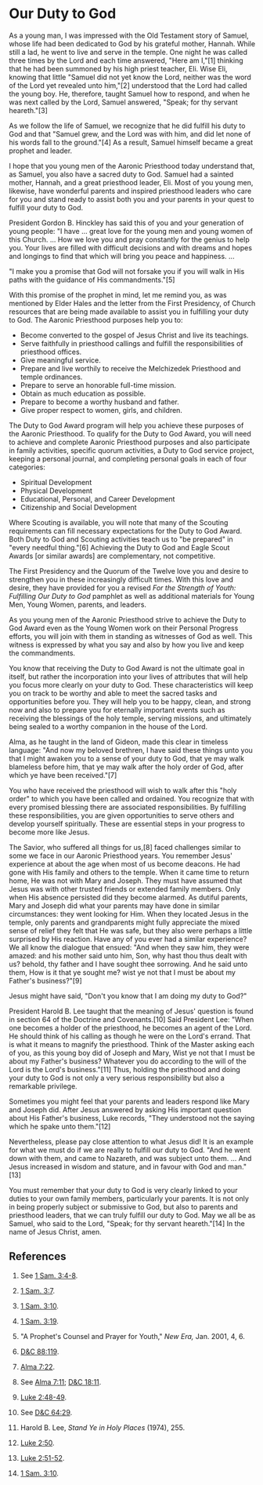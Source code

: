# Our Duty to God

As a young man, I was impressed with the Old Testament story of Samuel, whose
life had been dedicated to God by his grateful mother, Hannah. While still a
lad, he went to live and serve in the temple. One night he was called three
times by the Lord and each time answered, "Here am I,"[1] thinking that he had
been summoned by his high priest teacher, Eli. Wise Eli, knowing that little
"Samuel did not yet know the Lord, neither was the word of the Lord yet
revealed unto him,"[2] understood that the Lord had called the young boy. He,
therefore, taught Samuel how to respond, and when he was next called by the
Lord, Samuel answered, "Speak; for thy servant heareth."[3]

As we follow the life of Samuel, we recognize that he did fulfill his duty to
God and that "Samuel grew, and the Lord was with him, and did let none of his
words fall to the ground."[4] As a result, Samuel himself became a great
prophet and leader.

I hope that you young men of the Aaronic Priesthood today understand that, as
Samuel, you also have a sacred duty to God. Samuel had a sainted mother,
Hannah, and a great priesthood leader, Eli. Most of you young men, likewise,
have wonderful parents and inspired priesthood leaders who care for you and
stand ready to assist both you and your parents in your quest to fulfill your
duty to God.

President Gordon B. Hinckley has said this of you and your generation of young
people: "I have ... great love for the young men and young women of this Church.
... How we love you and pray constantly for the genius to help you. Your lives
are filled with difficult decisions and with dreams and hopes and longings to
find that which will bring you peace and happiness. ...

"I make you a promise that God will not forsake you if you will walk in His
paths with the guidance of His commandments."[5]

With this promise of the prophet in mind, let me remind you, as was mentioned
by Elder Hales and the letter from the First Presidency, of Church resources
that are being made available to assist you in fulfilling your duty to God.
The Aaronic Priesthood purposes help you to:

  * Become converted to the gospel of Jesus Christ and live its teachings. 
  * Serve faithfully in priesthood callings and fulfill the responsibilities of priesthood offices. 
  * Give meaningful service. 
  * Prepare and live worthily to receive the Melchizedek Priesthood and temple ordinances. 
  * Prepare to serve an honorable full-time mission. 
  * Obtain as much education as possible. 
  * Prepare to become a worthy husband and father. 
  * Give proper respect to women, girls, and children. 

The Duty to God Award program will help you achieve these purposes of the
Aaronic Priesthood. To qualify for the Duty to God Award, you will need to
achieve and complete Aaronic Priesthood purposes and also participate in
family activities, specific quorum activities, a Duty to God service project,
keeping a personal journal, and completing personal goals in each of four
categories:

  * Spiritual Development 
  * Physical Development 
  * Educational, Personal, and Career Development 
  * Citizenship and Social Development 

Where Scouting is available, you will note that many of the Scouting
requirements can fill necessary expectations for the Duty to God Award. Both
Duty to God and Scouting activities teach us to "be prepared" in "every
needful thing."[6] Achieving the Duty to God and Eagle Scout Awards [or
similar awards] are complementary, not competitive.

The First Presidency and the Quorum of the Twelve love you and desire to
strengthen you in these increasingly difficult times. With this love and
desire, they have provided for you a revised _For the Strength of Youth:
Fulfilling Our Duty to God_ pamphlet as well as additional materials for Young
Men, Young Women, parents, and leaders.

As you young men of the Aaronic Priesthood strive to achieve the Duty to God
Award even as the Young Women work on their Personal Progress efforts, you
will join with them in standing as witnesses of God as well. This witness is
expressed by what you say and also by how you live and keep the commandments.

You know that receiving the Duty to God Award is not the ultimate goal in
itself, but rather the incorporation into your lives of attributes that will
help you focus more clearly on your duty to God. These characteristics will
keep you on track to be worthy and able to meet the sacred tasks and
opportunities before you. They will help you to be happy, clean, and strong
now and also to prepare you for eternally important events such as receiving
the blessings of the holy temple, serving missions, and ultimately being
sealed to a worthy companion in the house of the Lord.

Alma, as he taught in the land of Gideon, made this clear in timeless
language: "And now my beloved brethren, I have said these things unto you that
I might awaken you to a sense of your duty to God, that ye may walk blameless
before him, that ye may walk after the holy order of God, after which ye have
been received."[7]

You who have received the priesthood will wish to walk after this "holy order"
to which you have been called and ordained. You recognize that with every
promised blessing there are associated responsibilities. By fulfilling these
responsibilities, you are given opportunities to serve others and develop
yourself spiritually. These are essential steps in your progress to become
more like Jesus.

The Savior, who suffered all things for us,[8] faced challenges similar to
some we face in our Aaronic Priesthood years. You remember Jesus' experience
at about the age when most of us become deacons. He had gone with His family
and others to the temple. When it came time to return home, He was not with
Mary and Joseph. They must have assumed that Jesus was with other trusted
friends or extended family members. Only when His absence persisted did they
become alarmed. As dutiful parents, Mary and Joseph did what your parents may
have done in similar circumstances: they went looking for Him. When they
located Jesus in the temple, only parents and grandparents might fully
appreciate the mixed sense of relief they felt that He was safe, but they also
were perhaps a little surprised by His reaction. Have any of you ever had a
similar experience? We all know the dialogue that ensued: "And when they saw
him, they were amazed: and his mother said unto him, Son, why hast thou thus
dealt with us? behold, thy father and I have sought thee sorrowing. And he
said unto them, How is it that ye sought me? wist ye not that I must be about
my Father's business?"[9]

Jesus might have said, "Don't you know that I am doing my duty to God?"

President Harold B. Lee taught that the meaning of Jesus' question is found in
section 64 of the Doctrine and Covenants.[10] Said President Lee: "When one
becomes a holder of the priesthood, he becomes an agent of the Lord. He should
think of his calling as though he were on the Lord's errand. That is what it
means to magnify the priesthood. Think of the Master asking each of you, as
this young boy did of Joseph and Mary, Wist ye not that I must be about my
Father's business? Whatever you do according to the will of the Lord is the
Lord's business."[11] Thus, holding the priesthood and doing your duty to God
is not only a very serious responsibility but also a remarkable privilege.

Sometimes you might feel that your parents and leaders respond like Mary and
Joseph did. After Jesus answered by asking His important question about His
Father's business, Luke records, "They understood not the saying which he
spake unto them."[12]

Nevertheless, please pay close attention to what Jesus did! It is an example
for what we must do if we are really to fulfill our duty to God. "And he went
down with them, and came to Nazareth, and was subject unto them. ... And Jesus
increased in wisdom and stature, and in favour with God and man."[13]

You must remember that your duty to God is very clearly linked to your duties
to your own family members, particularly your parents. It is not only in being
properly subject or submissive to God, but also to parents and priesthood
leaders, that we can truly fulfill our duty to God. May we all be as Samuel,
who said to the Lord, "Speak; for thy servant heareth."[14] In the name of
Jesus Christ, amen.

## References

  1. See [1 Sam. 3:4-8](https://www.lds.org/scriptures/ot/1-sam/3.4-8?lang=eng#3).

  2. [1 Sam. 3:7](https://www.lds.org/scriptures/ot/1-sam/3.7?lang=eng#6).

  3. [1 Sam. 3:10](https://www.lds.org/scriptures/ot/1-sam/3.10?lang=eng#9).

  4. [1 Sam. 3:19](https://www.lds.org/scriptures/ot/1-sam/3.19?lang=eng#18).

  5. "A Prophet's Counsel and Prayer for Youth," _New Era,_ Jan. 2001, 4, 6.

  6. [D&amp;C 88:119](https://www.lds.org/scriptures/dc-testament/dc/88.119?lang=eng#118).

  7. [Alma 7:22](https://www.lds.org/scriptures/bofm/alma/7.22?lang=eng#21).

  8. See [Alma 7:11](https://www.lds.org/scriptures/bofm/alma/7.11?lang=eng#10); [D&amp;C 18:11](https://www.lds.org/scriptures/dc-testament/dc/18.11?lang=eng#10).

  9. [Luke 2:48-49](https://www.lds.org/scriptures/nt/luke/2.48-49?lang=eng#47).

  10. See [D&amp;C 64:29](https://www.lds.org/scriptures/dc-testament/dc/64.29?lang=eng#28).

  11. Harold B. Lee, _Stand Ye in Holy Places_ (1974), 255.

  12. [Luke 2:50](https://www.lds.org/scriptures/nt/luke/2.50?lang=eng#49).

  13. [Luke 2:51-52](https://www.lds.org/scriptures/nt/luke/2.51-52?lang=eng#50).

  14. [1 Sam. 3:10](https://www.lds.org/scriptures/ot/1-sam/3.10?lang=eng#9).

